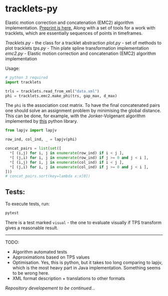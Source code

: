 # tracklets-py

Elastic motion correction and concatenation (EMC2) algorithm implementation. [Preprint is here.](https://www.biorxiv.org/content/10.1101/2020.06.22.165696v3) 
Along with a set of tools for a work with tracklets, which are essentially sequences of points in timeframes.


*Tracklets.py* - the class for a tracklet abstraction
*plot.py* - set of methods to plot tracklets
*tps.py* - Thin plate spline transformation implementation
*emc2.py* - Elastic motion correction and concatenation (EMC2) algorithm implementation

Usage:

```python
# python 3 required
import tracklets

trls = tracklets.read_from_xml("data.xml")
phi = tracklets.emc2.make_phi(trs, gap_max, d_max)
```
The `phi` is the association cost matrix.
To have the final concatenated pairs one should solve an assignment problem by minimising the global distance. This can be done, for example, with the Jonker-Volgenant algorithm implemented by [this](https://github.com/src-d/lapjv) python library.

```python
from lapjv import lapjv

row_ind, col_ind, _ = lapjv(phi)

concat_pairs = list(set([
  *[ (i,j) for i, j in enumerate(row_ind) if i < j ],
  *[ (j,i) for i, j in enumerate(row_ind) if j >= 0 and j < i ],
  *[ (i,j) for i, j in enumerate(col_ind) if i < j ],
  *[ (j,i) for i, j in enumerate(col_ind) if j >= 0 and j < i ],
]))
# concat_pairs.sort(key=lambda x:x[0])
```

## Tests:
To execute tests, run:
```sh
pytest
```
There is a test marked `visual` - the one to evaluate visually if TPS transform gives a reasonable result.

---

TODO: 
- Algorithm automated tests
- Approximations based on TPS values
- Optimisation. Yes, this is python, but it takes too long comparing to lapjv, which is the most heavy part in Java implementation. Something seems to be wrong here.
- XML format description + translations to other formats




*Repository developement to be continued...*